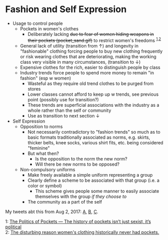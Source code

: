 # Fashion and Self Expression

- Usage to control people
    - Pockets in women's clothes
        - Deliberately lacking ~~due to fear of women hiding weapons in their pockets (pocket_sand.gif)~~ to restrict women's freedoms <sup>[1](#n1),[2](#n2)</sup>
    - General lack of utility (transition from &uarr;) and longevity in "fashionable" clothing forcing people to buy new clothing frequently or risk wearing clothes that are deteriorating, making the working class very visible in many circumstances, (transition to &darr;)
    - Expensive clothes for the rich, easier to distinguish people by class
    - Industry trends force people to spend more money to remain "in fashion" (esp w women)
        - Wasteful as they require old trend clothes to be purged from stores
        - Lower classes cannot afford to keep up w trends, see previous point (possibly use for transition?)
        - These trends are superficial associations with the industry as a whole rather than the self or community
        - Use as transition to next section &darr;
- Self Expression
    - Opposition to norms
        - Not necessarily contradictory to "fashion trends" so much as to basic formats traditionally associated as norms, e.g. skirts, thicker belts, knee socks, various shirt fits, etc. being considered "feminine"
        - But what then?
            - Is the opposition to the norm the new norm?
            - Will there be new norms to be opposed?
    - Non-compulsory uniforms
        - Make freely available a simple uniform representing a group
        - Clearly define a scheme to be associated with that group (i.e. a color or symbol)
            - This scheme gives people some manner to easily associate themselves with the group _if they choose to_
        - The community as a part of the self

My tweets abt this from Aug 2, 2017: [A](https://twitter.com/trewbot/status/892793001097011200), [B](https://twitter.com/trewbot/status/892799472278876167), [C](https://twitter.com/trewbot/status/892801656177524737).

<a name="n1">1</a>: [The Politics of Pockets &mdash;
The history of pockets isn’t just sexist, it’s political](https://www.racked.com/2016/9/19/12865560/politics-of-pockets-suffragettes-women)<br>
<a name="n2">2</a>: [The disturbing reason women's clothing historically never had pockets.](http://www.msn.com/en-us/lifestyle/whats-hot/the-disturbing-reason-womens-clothing-historically-never-had-pockets/ar-AAopCOf)
